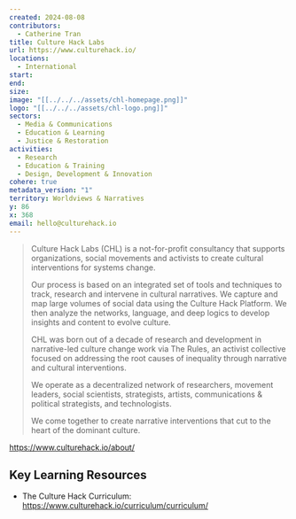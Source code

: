 ```yaml
---
created: 2024-08-08
contributors:
  - Catherine Tran
title: Culture Hack Labs
url: https://www.culturehack.io/
locations:
  - International
start: 
end: 
size: 
image: "[[../../../assets/chl-homepage.png]]"
logo: "[[../../../assets/chl-logo.png]]"
sectors:
  - Media & Communications
  - Education & Learning
  - Justice & Restoration
activities:
  - Research
  - Education & Training
  - Design, Development & Innovation
cohere: true
metadata_version: "1"
territory: Worldviews & Narratives
y: 86
x: 368
email: hello@culturehack.io
---
```

>Culture Hack Labs (CHL) is a not-for-profit consultancy that supports organizations, social movements and activists to create cultural interventions for systems change.  
  >
>Our process is based on an integrated set of tools and techniques to track, research and intervene in cultural narratives. We capture and map large volumes of social data using the Culture Hack Platform. We then analyze the networks, language, and deep logics to develop insights and content to evolve culture.
>
>CHL was born out of a decade of research and development in narrative-led culture change work via The Rules, an activist collective focused on addressing the root causes of inequality through narrative and cultural interventions.
>
>We operate as a decentralized network of researchers, movement leaders, social scientists, strategists, artists, communications & political strategists, and technologists.
>
>We come together to create narrative interventions that cut to the heart of the dominant culture.

https://www.culturehack.io/about/

## Key Learning Resources

- The Culture Hack Curriculum: https://www.culturehack.io/curriculum/curriculum/











